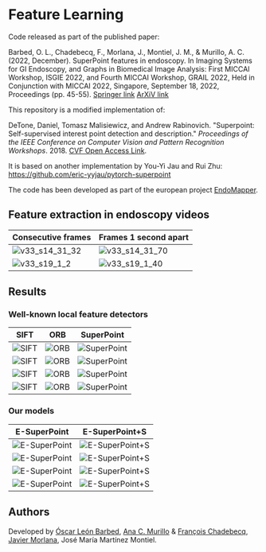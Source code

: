 # Feature Learning

Code released as part of the published paper: 

Barbed, O. L., Chadebecq, F., Morlana, J., Montiel, J. M., & Murillo, A. C. (2022, December). SuperPoint features in endoscopy. In Imaging Systems for GI Endoscopy, and Graphs in Biomedical Image Analysis: First MICCAI Workshop, ISGIE 2022, and Fourth MICCAI Workshop, GRAIL 2022, Held in Conjunction with MICCAI 2022, Singapore, September 18, 2022, Proceedings (pp. 45-55). [Springer link](https://link.springer.com/chapter/10.1007/978-3-031-21083-9_5) [ArXiV link](https://arxiv.org/abs/2203.04302)

This repository is a modified implementation of:

DeTone, Daniel, Tomasz Malisiewicz, and Andrew Rabinovich. "Superpoint: Self-supervised interest point detection and description." *Proceedings of the IEEE Conference on Computer Vision and Pattern Recognition Workshops*. 2018. [CVF Open Access Link](https://openaccess.thecvf.com/content_cvpr_2018_workshops/w9/html/DeTone_SuperPoint_Self-Supervised_Interest_CVPR_2018_paper.html).

It is based on another implementation by  You-Yi Jau and Rui Zhu: https://github.com/eric-yyjau/pytorch-superpoint

The code has been developed as part of the european project [EndoMapper](https://cordis.europa.eu/project/id/863146).

## Feature extraction in endoscopy videos

Consecutive frames | Frames 1 second apart
-------|-------
![v33_s14_31_32](doc/original_v33_s14_31_32.png) | ![v33_s14_31_70](doc/original_v33_s14_31_70.png)
![v33_s19_1_2](doc/original_v33_s19_1_2.png) | ![v33_s19_1_40](doc/original_v33_s19_1_40.png)
<!---
![v33_s19_36_37](doc/original_v33_s19_36_37.png) | ![v33_s19_36_75](doc/original_v33_s19_36_75.png)
![v89_s39_41_42](doc/original_v89_s39_41_42.png) | ![v89_s39_41_80](doc/original_v89_s39_41_80.png)
![v34_s3_15_16](doc/original_v34_s3_15_16.png) | ![v34_s3_15_54](doc/original_v34_s3_15_54.png)
--->

## Results

### Well-known local feature detectors

SIFT | ORB | SuperPoint
-------|-------|-------
![SIFT](doc/sift_v33_s14_31_32.png) | ![ORB](doc/orb_v33_s14_31_32.png) | ![SuperPoint](doc/sp_v33_s14_31_32.png)
![SIFT](doc/sift_v33_s14_31_70.png) | ![ORB](doc/orb_v33_s14_31_70.png) | ![SuperPoint](doc/sp_v33_s14_31_70.png)
![SIFT](doc/sift_v33_s19_1_2.png) | ![ORB](doc/orb_v33_s19_1_2.png) | ![SuperPoint](doc/sp_v33_s19_1_2.png)
![SIFT](doc/sift_v33_s19_1_40.png) | ![ORB](doc/orb_v33_s19_1_40.png) | ![SuperPoint](doc/sp_v33_s19_1_40.png)

### Our models

E-SuperPoint | E-SuperPoint+S
-------|-------
![E-SuperPoint](doc/spft_v33_s14_31_32.png) | ![E-SuperPoint+S](doc/spspec_v33_s14_31_32.png)
![E-SuperPoint](doc/spft_v33_s14_31_70.png) | ![E-SuperPoint+S](doc/spspec_v33_s14_31_70.png)
![E-SuperPoint](doc/spft_v33_s19_1_2.png) | ![E-SuperPoint+S](doc/spspec_v33_s19_1_2.png)
![E-SuperPoint](doc/spft_v33_s19_1_40.png) | ![E-SuperPoint+S](doc/spspec_v33_s19_1_40.png)


## Authors

Developed by [Óscar León Barbed](https://github.com/leonbp), [Ana C. Murillo](https://github.com/anacmurillo) & [François Chadebecq](https://github.com/FChadebecq), [Javier Morlana](https://github.com/jmorlana), José María Martínez Montiel.
